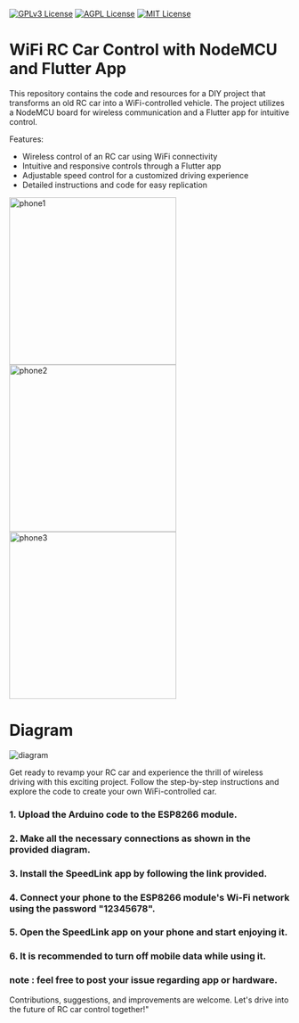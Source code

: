 [![GPLv3 License](https://img.shields.io/badge/Youtube-Video-red?logo=youtube&logoColor=red
)](https://youtu.be/CiZjvinQIEo) [![AGPL License](https://img.shields.io/badge/App-SpeedLink-brightgreen%2C?logo=android&logoColor=brightgreen)](https://play.google.com/store/apps/details?id=com.rkindustries.wificar) [![MIT License](https://img.shields.io/badge/Youtube-channel-red?logo=youtube&logoColor=red
)](https://www.youtube.com/@rkindustries1)
 

 # WiFi RC Car Control with NodeMCU and Flutter App

This repository contains the code and resources for a DIY project that transforms an old RC car into a WiFi-controlled vehicle. The project utilizes a NodeMCU board for wireless communication and a Flutter app for intuitive control.

Features:
- Wireless control of an RC car using WiFi connectivity
- Intuitive and responsive controls through a Flutter app
- Adjustable speed control for a customized driving experience
- Detailed instructions and code for easy replication

<img src="https://github.com/rkindustriesYT/test/assets/140969045/318b09cc-e466-48aa-9aef-ef3ae6bf9357" alt="phone1" width="300">
<img src="https://github.com/rkindustriesYT/test/assets/140969045/00bbdff9-0070-41b2-abb7-b6c0ff8244e2" alt="phone2" width="300">
<img src="https://github.com/rkindustriesYT/test/assets/140969045/7ce93ef2-b2f0-4ec9-82a0-607315570a5b" alt="phone3" width="300">

# Diagram

![diagram](https://github.com/rkindustriesYT/test/assets/140969045/919cc369-8219-41a1-9543-33e6b60c8f3f)

Get ready to revamp your RC car and experience the thrill of wireless driving with this exciting project. Follow the step-by-step instructions and explore the code to create your own WiFi-controlled car.

### 1. Upload the Arduino code to the ESP8266 module.
### 2. Make all the necessary connections as shown in the provided diagram.
### 3. Install the SpeedLink app by following the link provided.
### 4. Connect your phone to the ESP8266 module's Wi-Fi network using the password "12345678".
### 5. Open the SpeedLink app on your phone and start enjoying it.
### 6. It is recommended to turn off mobile data while using it.

### note : feel free to post your issue regarding app or hardware.

Contributions, suggestions, and improvements are welcome. Let's drive into the future of RC car control together!"

